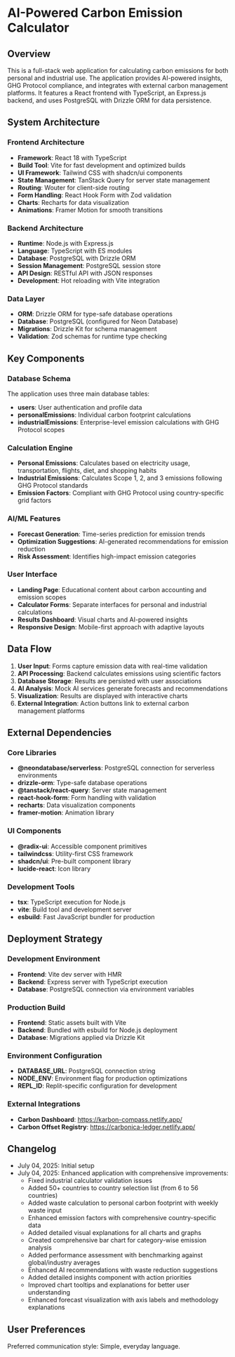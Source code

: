 # AI-Powered Carbon Emission Calculator

## Overview

This is a full-stack web application for calculating carbon emissions for both personal and industrial use. The application provides AI-powered insights, GHG Protocol compliance, and integrates with external carbon management platforms. It features a React frontend with TypeScript, an Express.js backend, and uses PostgreSQL with Drizzle ORM for data persistence.

## System Architecture

### Frontend Architecture
- **Framework**: React 18 with TypeScript
- **Build Tool**: Vite for fast development and optimized builds
- **UI Framework**: Tailwind CSS with shadcn/ui components
- **State Management**: TanStack Query for server state management
- **Routing**: Wouter for client-side routing
- **Form Handling**: React Hook Form with Zod validation
- **Charts**: Recharts for data visualization
- **Animations**: Framer Motion for smooth transitions

### Backend Architecture
- **Runtime**: Node.js with Express.js
- **Language**: TypeScript with ES modules
- **Database**: PostgreSQL with Drizzle ORM
- **Session Management**: PostgreSQL session store
- **API Design**: RESTful API with JSON responses
- **Development**: Hot reloading with Vite integration

### Data Layer
- **ORM**: Drizzle ORM for type-safe database operations
- **Database**: PostgreSQL (configured for Neon Database)
- **Migrations**: Drizzle Kit for schema management
- **Validation**: Zod schemas for runtime type checking

## Key Components

### Database Schema
The application uses three main database tables:
- **users**: User authentication and profile data
- **personalEmissions**: Individual carbon footprint calculations
- **industrialEmissions**: Enterprise-level emission calculations with GHG Protocol scopes

### Calculation Engine
- **Personal Emissions**: Calculates based on electricity usage, transportation, flights, diet, and shopping habits
- **Industrial Emissions**: Calculates Scope 1, 2, and 3 emissions following GHG Protocol standards
- **Emission Factors**: Compliant with GHG Protocol using country-specific grid factors

### AI/ML Features
- **Forecast Generation**: Time-series prediction for emission trends
- **Optimization Suggestions**: AI-generated recommendations for emission reduction
- **Risk Assessment**: Identifies high-impact emission categories

### User Interface
- **Landing Page**: Educational content about carbon accounting and emission scopes
- **Calculator Forms**: Separate interfaces for personal and industrial calculations
- **Results Dashboard**: Visual charts and AI-powered insights
- **Responsive Design**: Mobile-first approach with adaptive layouts

## Data Flow

1. **User Input**: Forms capture emission data with real-time validation
2. **API Processing**: Backend calculates emissions using scientific factors
3. **Database Storage**: Results are persisted with user associations
4. **AI Analysis**: Mock AI services generate forecasts and recommendations
5. **Visualization**: Results are displayed with interactive charts
6. **External Integration**: Action buttons link to external carbon management platforms

## External Dependencies

### Core Libraries
- **@neondatabase/serverless**: PostgreSQL connection for serverless environments
- **drizzle-orm**: Type-safe database operations
- **@tanstack/react-query**: Server state management
- **react-hook-form**: Form handling with validation
- **recharts**: Data visualization components
- **framer-motion**: Animation library

### UI Components
- **@radix-ui**: Accessible component primitives
- **tailwindcss**: Utility-first CSS framework
- **shadcn/ui**: Pre-built component library
- **lucide-react**: Icon library

### Development Tools
- **tsx**: TypeScript execution for Node.js
- **vite**: Build tool and development server
- **esbuild**: Fast JavaScript bundler for production

## Deployment Strategy

### Development Environment
- **Frontend**: Vite dev server with HMR
- **Backend**: Express server with TypeScript execution
- **Database**: PostgreSQL connection via environment variables

### Production Build
- **Frontend**: Static assets built with Vite
- **Backend**: Bundled with esbuild for Node.js deployment
- **Database**: Migrations applied via Drizzle Kit

### Environment Configuration
- **DATABASE_URL**: PostgreSQL connection string
- **NODE_ENV**: Environment flag for production optimizations
- **REPL_ID**: Replit-specific configuration for development

### External Integrations
- **Carbon Dashboard**: https://karbon-compass.netlify.app/
- **Carbon Offset Registry**: https://carbonica-ledger.netlify.app/

## Changelog

- July 04, 2025: Initial setup
- July 04, 2025: Enhanced application with comprehensive improvements:
  - Fixed industrial calculator validation issues
  - Added 50+ countries to country selection list (from 6 to 56 countries)
  - Added waste calculation to personal carbon footprint with weekly waste input
  - Enhanced emission factors with comprehensive country-specific data
  - Added detailed visual explanations for all charts and graphs
  - Created comprehensive bar chart for category-wise emission analysis
  - Added performance assessment with benchmarking against global/industry averages
  - Enhanced AI recommendations with waste reduction suggestions
  - Added detailed insights component with action priorities
  - Improved chart tooltips and explanations for better user understanding
  - Enhanced forecast visualization with axis labels and methodology explanations

## User Preferences

Preferred communication style: Simple, everyday language.